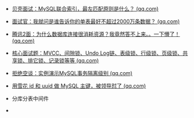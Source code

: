 * [贝壳面试：MySQL联合索引，最左匹配原则是什么？ (qq.com)](https://mp.weixin.qq.com/s/aq2-gR0Wj5L9wPTClH3-xw)

* [面试官：我就问是谁告诉你的单表最好不超过2000万条数据？ (qq.com)](https://mp.weixin.qq.com/s/QHyCRnuAqUGFXlPCNvevHg)

* [腾讯2面：为什么数据库连接很消耗资源？我竟然答不上来。。一下懵了！ (qq.com)](https://mp.weixin.qq.com/s/MXGlbOQjIZgUHsws5drYtg)



* [核心面试题：MVCC、间隙锁、Undo Log链、表级锁、行级锁、页级锁、共享锁、排它锁、记录锁等等 (qq.com)](https://mp.weixin.qq.com/s/QSdvjhqsFwoAB2PEwIW9dQ)
* [拒绝空谈：实例演示MySQL事务隔离级别 (qq.com)](https://mp.weixin.qq.com/s/SfFj65hR5bibRQi2lg6Z5w)
* [用雪花 id 和 uuid 做 MySQL 主键，被领导怼了 (qq.com)](https://mp.weixin.qq.com/s/rbercaysXK8CgVqIPZs98g)


* 分库分表中间件
* 